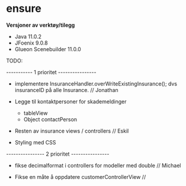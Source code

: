 # ensure
**Versjoner av verktøy/tilegg**
- Java 11.0.2
- JFoenix 9.0.8
- Glueon Scenebuilder 11.0.0



TODO:

----------- 1 prioritet ----------------

- implementere InsuranceHandler.overWriteExistingInsurance();  dvs insuranceID på alle Insurance. // Jonathan

- Legge til kontaktpersoner for skademeldinger 
   - tableView
   - Object contactPerson
   

- Resten av insurance views / controllers // Eskil

- Styling med CSS


---------------- 2 prioritet ----------------

- fikse decimalformat i controllers for modeller med double // Michael

- Fikse en måte å oppdatere customerControllerView // 

